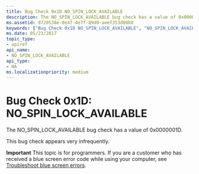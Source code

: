 ```yaml
---
title: Bug Check 0x1D NO_SPIN_LOCK_AVAILABLE
description: The NO_SPIN_LOCK_AVAILABLE bug check has a value of 0x0000001D.This bug check appears very infrequently.
ms.assetid: 9720538e-0e47-4e7f-89d0-aeef353d00b8
keywords: ["Bug Check 0x1D NO_SPIN_LOCK_AVAILABLE", "NO_SPIN_LOCK_AVAILABLE"]
ms.date: 05/23/2017
topic_type:
- apiref
api_name:
- NO_SPIN_LOCK_AVAILABLE
api_type:
- NA
ms.localizationpriority: medium
---
```


# Bug Check 0x1D: NO\_SPIN\_LOCK\_AVAILABLE


The NO\_SPIN\_LOCK\_AVAILABLE bug check has a value of 0x0000001D.

This bug check appears very infrequently.

**Important** This topic is for programmers. If you are a customer who has received a blue screen error code while using your computer, see [Troubleshoot blue screen errors](https://windows.microsoft.com/windows-10/troubleshoot-blue-screen-errors).

 

 





